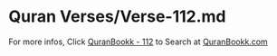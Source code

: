 # Quran Verses/Verse-112.md 

For more infos, Click [QuranBookk - 112](https://www.quranbookk.com/quran/search?q=112) to Search at [QuranBookk.com](http://quranbookk.com/)